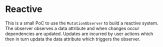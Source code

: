 # Reactive

This is a small PoC to use the `MutationObserver` to build a reactive system.
The observer observes a data attribute and when changes occur dependencies are updated.
Updates are incurred by user actions which then in turn updata the data attribute which triggers the observer.
